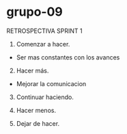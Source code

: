 # grupo-09

RETROSPECTIVA SPRINT 1

1. Comenzar a hacer.
- Ser mas constantes con los avances

2. Hacer más.
- Mejorar la comunicacion

3. Continuar haciendo.

4. Hacer menos.

5. Dejar de hacer.
